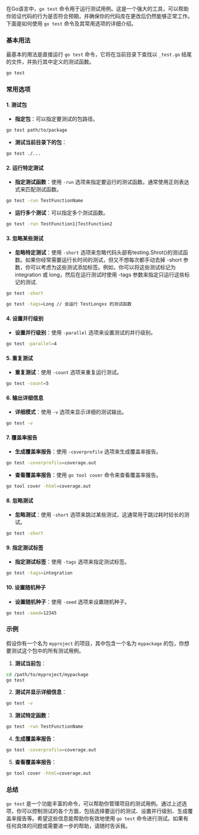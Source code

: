 在Go语言中，`go test` 命令用于运行测试用例。这是一个强大的工具，可以帮助你验证代码的行为是否符合预期，并确保你的代码库在更改后仍然能够正常工作。下面是如何使用 `go test` 命令及其常用选项的详细介绍。

### 基本用法

最基本的用法是直接运行 `go test` 命令，它将在当前目录下查找以 `_test.go` 结尾的文件，并执行其中定义的测试函数。

```sh
go test
```

### 常用选项

#### 1. 测试包

- **指定包**：可以指定要测试的包路径。

```sh
go test path/to/package
```

- **测试当前目录下的包**：

```sh
go test ./...
```

#### 2. 运行特定测试

- **指定测试函数**：使用 `-run` 选项来指定要运行的测试函数。通常使用正则表达式来匹配测试函数。

```sh
go test -run TestFunctionName
```

- **运行多个测试**：可以指定多个测试函数。

```sh
go test -run TestFunction1|TestFunction2
```

#### 3. 忽略某些测试

- **忽略特定测试**：使用 `-short` 选项来忽略代码头部有testing.Shrot()的测试函数。如果你经常需要运行长时间的测试，但又不想每次都手动去掉 -short 参数，你可以考虑为这些测试添加标签。例如，你可以将这些测试标记为 integration 或 long，然后在运行测试时使用 -tags 参数来指定只运行这些标记的测试.

```sh
go test -short
```
```sh
go test -tags=Long // 会运行 TestLongxx 的测试函数
```

#### 4. 设置并行级别

- **设置并行级别**：使用 `-parallel` 选项来设置测试的并行级别。

```sh
go test -parallel=4
```

#### 5. 重复测试

- **重复测试**：使用 `-count` 选项来重复运行测试。

```sh
go test -count=5
```

#### 6. 输出详细信息

- **详细模式**：使用 `-v` 选项来显示详细的测试输出。

```sh
go test -v
```

#### 7. 覆盖率报告

- **生成覆盖率报告**：使用 `-coverprofile` 选项来生成覆盖率报告。

```sh
go test -coverprofile=coverage.out
```

- **查看覆盖率报告**：使用 `go tool cover` 命令来查看覆盖率报告。

```sh
go tool cover -html=coverage.out
```

#### 8. 忽略测试

- **忽略测试**：使用 `-short` 选项来跳过某些测试，这通常用于跳过耗时较长的测试。

```sh
go test -short
```

#### 9. 指定测试标签

- **指定测试标签**：使用 `-tags` 选项来指定测试标签。

```sh
go test -tags=integration
```

#### 10. 设置随机种子

- **设置随机种子**：使用 `-seed` 选项来设置随机种子。

```sh
go test -seed=12345
```

### 示例

假设你有一个名为 `myproject` 的项目，其中包含一个名为 `mypackage` 的包，你想要测试这个包中的所有测试用例。

1. **测试当前包**：

```sh
cd /path/to/myproject/mypackage
go test
```

2. **测试并显示详细信息**：

```sh
go test -v
```

3. **测试特定函数**：

```sh
go test -run TestFunctionName
```

4. **生成覆盖率报告**：

```sh
go test -coverprofile=coverage.out
```

5. **查看覆盖率报告**：

```sh
go tool cover -html=coverage.out
```

### 总结

`go test` 是一个功能丰富的命令，可以帮助你管理项目的测试用例。通过上述选项，你可以控制测试的各个方面，包括选择要运行的测试、设置并行级别、生成覆盖率报告等。希望这些信息能帮助你有效地使用 `go test` 命令进行测试。如果有任何具体的问题或需要进一步的帮助，请随时告诉我。